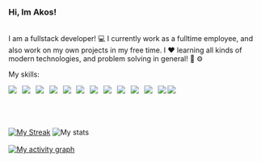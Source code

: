 ### Hi, Im Akos!
\
I am a fullstack developer! 💻 I currently work as a fulltime employee, and also work on my own projects in my free time. I ❤️ learning all kinds of modern technologies, and problem solving in general! 🧠 ⚙️

My skills:

<img src="https://img.shields.io/badge/-typescript-blue?logo=typescript&logoColor=white&style=flat" style="margin-right:3px">&nbsp;&nbsp;<img src="https://img.shields.io/badge/-JavaScript-f7df1e?logo=javascript&logoColor=black&style=flat" style="margin-right:3px">&nbsp;&nbsp;<img src="https://img.shields.io/badge/-C%23-9B4993?logo=C-sharp&logoColor=black&style=flat" style="margin-right:3px">&nbsp;&nbsp;<img src="https://img.shields.io/badge/-Angular-dd1b16?logo=angular&logoColor=black&style=flat" style="margin-right:3px">&nbsp;&nbsp;<img src="https://img.shields.io/badge/-NodeJs-43853D?logo=node.js&logoColor=black&style=flat" style="margin-right:3px">&nbsp;&nbsp;<img src="https://img.shields.io/badge/MSSQL-gray?logo=microsoft-sql-server&logoColor=white" style="margin-right:3px">&nbsp;&nbsp;<img src="https://img.shields.io/badge/MongoDB-4ea94b.svg?logo=mongodb&logoColor=white" style="margin-right:3px">&nbsp;&nbsp;<img src="https://img.shields.io/badge/GraphQL-161e26?logo=graphql&logoColor=e535ab" style="margin-right:3px">&nbsp;&nbsp;<img src="https://img.shields.io/badge/CSS-white?logo=css3&logoColor=264de4" style="margin-right:3px">&nbsp;&nbsp;<img src="https://img.shields.io/badge/HTML-grey?logo=html5&logoColor=e34c26" style="margin-right:3px">&nbsp;&nbsp;<img src="https://img.shields.io/badge/Java-white?logo=java&logoColor=e34c26" style="margin-right:3px">&nbsp;&nbsp;<img src="https://img.shields.io/badge/Python-306998?logo=python&logoColor=FFD43B" style="margin-right:3px"><img src="https://img.shields.io/badge/NestJs-470610?logo=nestjs&logoColor=ea2845" style="margin-right:3px">
\
\
<span class="iconify" data-icon="simple-icons:typescript"></span>

\
\
[![My Streak](http://github-readme-streak-stats.herokuapp.com?user=projectaki&theme=synthwave&date_format=M%20j%5B%2C%20Y%5D)](https://git.io/streak-stats)
![My stats](https://github-readme-stats.vercel.app/api?username=projectaki&count_private=true&show_icons=true&theme=synthwave)
\
\
[![My activity graph](https://activity-graph.herokuapp.com/graph?username=projectaki&theme=redical)](https://github.com/ashutosh00710/github-readme-activity-graph)

